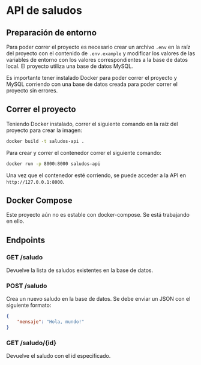 # API de saludos

## Preparación de entorno

Para poder correr el proyecto es necesario crear un archivo `.env` en la raíz del proyecto con el contenido de `.env.example` y modificar los valores de las variables de entorno con los valores correspondientes a la base de datos local. El proyecto utiliza una base de datos MySQL.

Es importante tener instalado Docker para poder correr el proyecto y MySQL corriendo con una base de datos creada para poder correr el proyecto sin errores.

## Correr el proyecto

Teniendo Docker instalado, correr el siguiente comando en la raíz del proyecto para crear la imagen:

```bash
docker build -t saludos-api .
```

Para crear y correr el contenedor correr el siguiente comando:

```bash
docker run -p 8000:8000 saludos-api
```

Una vez que el contenedor esté corriendo, se puede acceder a la API en `http://127.0.0.1:8000`.

## Docker Compose

Este proyecto aún no es estable con docker-compose. Se está trabajando en ello.

## Endpoints

### GET /saludo

Devuelve la lista de saludos existentes en la base de datos.

### POST /saludo

Crea un nuevo saludo en la base de datos. Se debe enviar un JSON con el siguiente formato:

```json
{
    "mensaje": "Hola, mundo!"
}
```

### GET /saludo/{id}

Devuelve el saludo con el id especificado.
